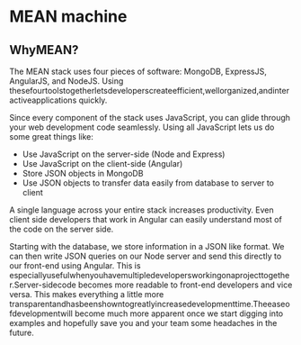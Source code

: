 # MEAN machine
<h2>WhyMEAN?</h2>

The MEAN stack uses four pieces of software: MongoDB, ExpressJS, AngularJS, and NodeJS. Using thesefourtoolstogetherletsdeveloperscreateefficient,wellorganized,andinteractiveapplications quickly.

Since every component of the stack uses JavaScript, you can glide through your web development code seamlessly. Using all JavaScript lets us do some great things like:
<ul>
<li>Use JavaScript on the server-side (Node and Express)</li>
<li>Use JavaScript on the client-side (Angular)</li>
<li>Store JSON objects in MongoDB</li>
<li>Use JSON objects to transfer data easily from database to server to client</li>
</ul>
A single language across your entire stack increases productivity. Even client side developers that work in Angular can easily understand most of the code on the server side.

Starting with the database, we store information in a JSON like format. We can then write JSON queries on our Node server and send this directly to our front-end using Angular. This is especiallyusefulwhenyouhavemultipledevelopersworkingonaprojecttogether.Server-sidecode becomes more readable to front-end developers and vice versa. This makes everything a little more transparentandhasbeenshowntogreatlyincreasedevelopmenttime.Theeaseofdevelopmentwill become much more apparent once we start digging into examples and hopefully save you and your team some headaches in the future. 
